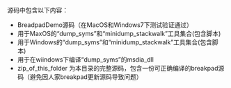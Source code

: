 源码中包含以下内容：
- BreadpadDemo源码（在MacOS和Windows7下测试验证通过）
- 用于MaxOS的“dump_syms”和“minidump_stackwalk”工具集合(包含脚本)
- 用于Windows的“dump_syms”和“minidump_stackwalk”工具集合(包含脚本)
- 用于在wiindows下编译“dump_syms”的msdia_dll
- zip_of_this_folder 为本目录的完整源码，包含一份可正确编译的breakpad源码（避免因人家breakpad更新源码导致问题）